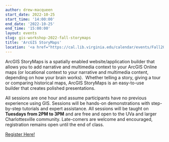 ```yaml
---
author: drew-macqueen
start_date: 2022-10-25
start_time: '14:00:00'
end_date: '2022-10-25'
end_time: '15:00:00'
layout: events
slug: gis-workshop-2022-fall-storymaps
title: 'ArcGIS StoryMaps'
location: '<a href="https://cal.lib.virginia.edu/calendar/events/Fall2022GISWorkshop8">Register for Zoom Link</a>'
---
```


ArcGIS StoryMaps is a spatially enabled website/application builder that allows you to add narrative and multimedia context to your ArcGIS Online maps (or locational context to your narrative and multimedia content, depending on how your brain works).  Whether telling a story, giving a tour or comparing historical maps, ArcGIS StoryMaps is an easy-to-use builder that creates polished presentations.

All sessions are one hour and assume participants have no previous experience using GIS.  Sessions will be hands-on demonstrations with step-by-step tutorials and expert assistance.  All sessions will be taught on **Tuesdays from 2PM to 3PM** and are free and open to the UVa and larger Charlottesville community. Late-comers are welcome and encouraged, registration remains open until the end of class.

[Register Here!](https://cal.lib.virginia.edu/calendar/events/Fall2022GISWorkshop8)
